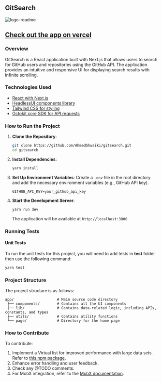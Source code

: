## GitSearch

![logo-readme](https://github.com/AhmedShwaiki/gitsearch/assets/79656062/daeeba56-c7fd-419a-8403-e88f8f59e1f0)

## [Check out the app on vercel](https://gitsearch-silk.vercel.app/)

### Overview

GitSearch is a React application built with Next.js that allows users to search for GitHub users and repositories using the GitHub API. The application provides an intuitive and responsive UI for displaying search results with infinite scrolling.

### Technologies Used

- [React with Next.js](https://nextjs.org/)
- [HeadlessUI components library](https://headlessui.com/)
- [Tailwind CSS for styling](https://tailwindcss.com/docs/adding-custom-styles)
- [Octokit core SDK for API requests](https://www.npmjs.com/package/@octokit/core)

### How to Run the Project

1. **Clone the Repository**:

   ```bash
   git clone https://github.com/AhmedShwaiki/gitsearch.git
   cd gitsearch
   ```

2. **Install Dependencies**:

   ```bash
   yarn install
   ```

3. **Set Up Environment Variables**:
   Create a `.env` file in the root directory and add the necessary environment variables (e.g., GitHub API key).

   ```
   GITHUB_API_KEY=your_github_api_key
   ```

4. **Start the Development Server**:

   ```bash
   yarn run dev
   ```

   The application will be available at `http://localhost:3000`.

### Running Tests

#### Unit Tests

To run the unit tests for this project, you will need to add tests in **test** folder then use the following command:

```bash
yarn test
```

### Project Structure

The project structure is as follows:

```
app/                    # Main source code directory
 ├── components/        # Contains all the UI components
 ├── lib/               # Contains data-related logic, including APIs, constants, and types
 ├── utils/             # Contains utility functions
 └── page/              # Directory for the home page
```

### How to Contribute

To contribute:

1. Implement a Virtual list for improved performance with large data sets. Refer to [this npm package](https://www.npmjs.com/package/rc-virtual-list).
2. Enhance error handling and user feedback.
3. Check any @TODO comments.
4. For MobX integration, refer to the [MobX documentation](https://mobx.js.org/README.html).

